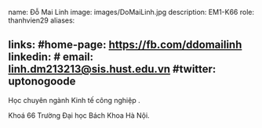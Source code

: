 name: Đỗ Mai Linh
image: images/DoMaiLinh.jpg
description: EM1-K66
role: thanhvien29
aliases:

links:
  #home-page: https://fb.com/ddomailinh
  linkedin: #
  email: linh.dm213213@sis.hust.edu.vn
  #twitter: uptonogoode
---

Học chuyên ngành Kinh tế công nghiệp .

Khoá 66 Trường Đại học Bách Khoa Hà Nội.
